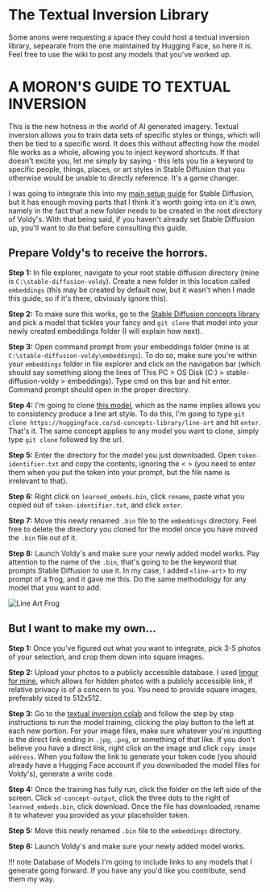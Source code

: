 # The Textual Inversion Library

Some anons were requesting a space they could host a textual inversion library, sepearate from the one maintained by Hugging Face, so here it is. Feel free to use the wiki to post any models that you've worked up.

# A MORON'S GUIDE TO TEXTUAL INVERSION

This is the new hotness in the world of AI generated imagery. Textual inversion allows you to train data sets of specific styles or things, which will then be tied to a specific word. It does this without affecting how the model file works as a whole, allowing you to inject keyword shortcuts. If that doesn't excite you, let me simply by saying - this lets you tie a keyword to specific people, things, places, or art styles in Stable Diffusion that you otherwise would be unable to directly reference. It's a game changer.

I was going to integrate this into my [main setup guide](https://rentry.org/zfawb) for Stable Diffusion, but it has enough moving parts that I think it's worth going into on it's own, namely in the fact that a new folder needs to be created in the root directory of Voldy's. With that being said, if you haven't already set Stable Diffusion up, you'll want to do that before consulting this guide.

## Prepare Voldy's to receive the horrors.

**Step 1:** In file explorer, navigate to your root stable diffusion directory (mine is `C:\stable-diffusion-voldy`). Create a new folder in this location called `embeddings` (this may be created by default now, but it wasn't when I made this guide, so if it's there, obviously ignore this).

**Step 2:** To make sure this works, go to the [Stable Diffusion concepts library](https://huggingface.co/sd-concepts-library) and pick a model that tickles your fancy and `git clone` that model into your newly created embeddings folder (I will explain how next).

**Step 3:** Open command prompt from your embeddings folder (mine is at `C:\stable-diffusion-voldy\embeddings`). To do so, make sure you're within your `embeddings` folder in file explorer and click on the navigation bar (which should say something along the lines of This PC > OS Disk (C:) > stable-diffusion-voldy > embeddings). Type cmd on this bar and hit enter. Command prompt should open in the proper directory.

**Step 4:** I'm going to clone [this model](https://huggingface.co/sd-concepts-library/line-art), which as the name implies allows you to consistency produce a line art style. To do this, I'm going to type `git clone https://huggingface.co/sd-concepts-library/line-art` and hit `enter`. That's it. The same concept applies to any model you want to clone, simply type `git clone` followed by the url.

**Step 5:** Enter the directory for the model you just downloaded. Open `token-identifier.txt` and copy the contents, ignoring the < > (you need to enter them when you put the token into your prompt, but the file name is irrelevant to that).

**Step 6:** Right click on `learned_embeds.bin`, click `rename`, paste what you copied out of `token-identifier.txt`, and click `enter`.

**Step 7:** Move this newly renamed `.bin` file to the `embeddings` directory. Feel free to delete the directory you cloned for the model once you have moved the `.bin` file out of it.

**Step 8:** Launch Voldy's and make sure your newly added model works. Pay attention to the name of the `.bin`, that's going to be the keyword that prompts Stable Diffusion to use it. In my case, I added `<line-art>` to my prompt of a frog, and it gave me this. Do the same methodology for any model that you want to add.

![Line Art Frog](https://i.imgur.com/kU8Ae2Y.png)

## But I want to make my own...

**Step 1:** Once you've figured out what you want to integrate, pick 3-5 photos of your selection, and crop them down into square images.

**Step 2:** Upload your photos to a publicly accessible database. I used [Imgur for mine](https://imgur.com/), which allows for hidden photos with a publicly accessible link, if relative privacy is of a concern to you. You need to provide square images, preferably sized to 512x512.

**Step 3:** Go to the [textual inversion colab](https://colab.research.google.com/github/huggingface/notebooks/blob/main/diffusers/sd_textual_inversion_training.ipynb#scrollTo=Yl3r7A_3ASxm) and follow the step by step instructions to run the model training, clicking the play button to the left at each new portion. For your image files, make sure whatever you're inputting is the direct link ending in `.jpg`, `.png`, or something of that like. If you don't believe you have a direct link, right click on the image and click `copy image address`. When you follow the link to generate your token code (you should already have a Hugging Face account if you downloaded the model files for Voldy's), generate a write code.

**Step 4:** Once the training has fully run, click the folder on the left side of the screen. Click `sd-concept-output`, click the three dots to the right of `learned_embeds.bin`, click download. Once the file has downloaded, rename it to whatever you provided as your placeholder token.

**Step 5:** Move this newly renamed `.bin` file to the `embeddings` directory.

**Step 6:** Launch Voldy's and make sure your newly added model works.

!!! note Database of Models
	I'm going to include links to any models that I generate going forward. If you have any you'd like you contribute, send them my way.
